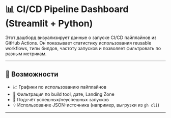 # 📊 CI/CD Pipeline Dashboard (Streamlit + Python)

Этот дашборд визуализирует данные о запуске CI/CD пайплайнов из GitHub Actions. Он показывает статистику использования reusable workflows, типы билдов, частоту запусков и позволяет фильтровать по разным метрикам.

---

## 🚀 Возможности

- 📈 Графики по использованию пайплайнов
- 🧪 Фильтрация по build tool, дате, Landing Zone
- 🧮 Подсчёт успешных/неуспешных запусков
- 💡 Использование JSON-источника (например, выгрузки из `gh cli`)

---